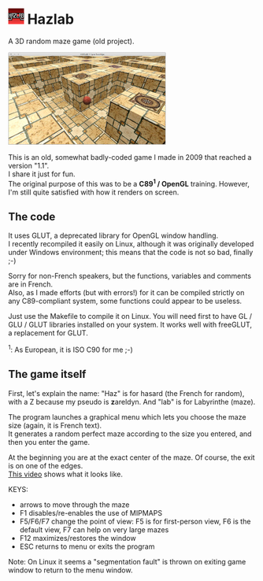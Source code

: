 # ![Hazlab icon](/hazlab_icon.png?raw=true) Hazlab
A 3D random maze game (old project).

![Hazlab screenshot](/screenshot.jpg?raw=true)

This is an old, somewhat badly-coded game I made in 2009 that reached a version "1.1".  
I share it just for fun.  
The original purpose of this was to be a **C89<sup>1</sup> / OpenGL** training. However, I'm still quite satisfied with how it renders on screen.

## The code

It uses GLUT, a deprecated library for OpenGL window handling.  
I recently recompiled it easily on Linux, although it was originally developed under Windows environment; this means that the code is not so bad, finally ;-)

Sorry for non-French speakers, but the functions, variables and comments are in French.  
Also, as I made efforts (but with errors!) for it can be compiled strictly on any C89-compliant system, some functions could appear to be useless.

Just use the Makefile to compile it on Linux. You will need first to have GL / GLU / GLUT libraries installed on your system. It works well with freeGLUT, a replacement for GLUT.

<sup>1</sup>: As European, it is ISO C90 for me ;-)

## The game itself

First, let's explain the name: "Haz" is for hasard (the French for random), with a Z because my pseudo is **z**areldyn. And "lab" is for Labyrinthe (maze).

The program launches a graphical menu which lets you choose the maze size (again, it is French text).  
It generates a random perfect maze according to the size you entered, and then you enter the game.

At the beginning you are at the exact center of the maze. Of course, the exit is on one of the edges.  
[This video](https://yewtu.be/watch?v=QgMy_NRxm7o) shows what it looks like.

KEYS:
- arrows to move through the maze
- F1 disables/re-enables the use of MIPMAPS
- F5/F6/F7 change the point of view: F5 is for first-person view, F6 is the default view, F7 can help on very large mazes
- F12 maximizes/restores the window
- ESC returns to menu or exits the program

Note: On Linux it seems a "segmentation fault" is thrown on exiting game window to return to the menu window.
